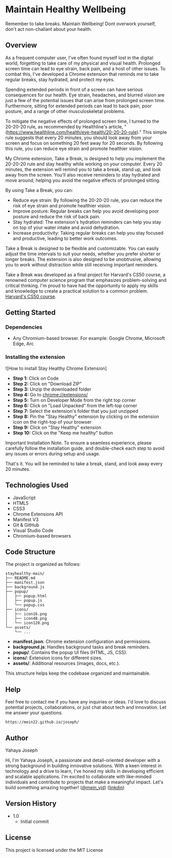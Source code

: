 # Maintain Healthy Wellbeing

Remember to take breaks. Maintain Wellbeing!
Dont overwork yourself, don't act non-challant about your health.


## Overview

As a frequent computer user, I've often found myself lost in the digital world, forgetting to take care of my physical and visual health. Prolonged screen time can lead to eye strain, back pain, and a host of other issues. To combat this, I've developed a Chrome extension that reminds me to take regular breaks, stay hydrated, and protect my eyes.

Spending extended periods in front of a screen can have serious consequences for our health. Eye strain, headaches, and blurred vision are just a few of the potential issues that can arise from prolonged screen time. Furthermore, sitting for extended periods can lead to back pain, poor posture, and a range of other musculoskeletal problems.

To mitigate the negative effects of prolonged screen time, I turned to the 20-20-20 rule, as recommended by Healthline's article, "(https://www.healthline.com/health/eye-health/20-20-20-rule)." This simple rule suggests that every 20 minutes, you should look away from your screen and focus on something 20 feet away for 20 seconds. By following this rule, you can reduce eye strain and promote healthier vision.

My Chrome extension, Take a Break, is designed to help you implement the 20-20-20 rule and stay healthy while working on your computer. Every 20 minutes, the extension will remind you to take a break, stand up, and look away from the screen. You'll also receive reminders to stay hydrated and move around, helping you avoid the negative effects of prolonged sitting.

By using Take a Break, you can:

- Reduce eye strain: By following the 20-20-20 rule, you can reduce the risk of eye strain and promote healthier vision.
- Improve posture: Regular breaks can help you avoid developing poor posture and reduce the risk of back pain.
- Stay hydrated: The extension's hydration reminders can help you stay on top of your water intake and avoid dehydration.
- Increase productivity: Taking regular breaks can help you stay focused and productive, leading to better work outcomes.

Take a Break is designed to be flexible and customizable. You can easily adjust the time intervals to suit your needs, whether you prefer shorter or longer breaks. The extension is also designed to be unobtrusive, allowing you to work without distraction while still receiving important reminders.

Take a Break was developed as a final project for Harvard's CS50 course, a renowned computer science program that emphasizes problem-solving and critical thinking. I'm proud to have had the opportunity to apply my skills and knowledge to create a practical solution to a common problem.
[Harvard's CS50 course](https://cs50.harvard.edu/x).


## Getting Started

### Dependencies

* Any Chromium-based browser. For example: Google Chrome, Microsoft Edge, Arc

### Installing the extension

![How to install Stay Healthy Chrome Extension]
* **Step 1:** Click on Code
* **Step 2:** Click on "Download ZIP"
* **Step 3:** Unzip the downloaded folder
* **Step 4:** Go to [chrome://extensions/](chrome://extensions/)
* **Step 5:** Turn on Developer Mode from the right top corner
* **Step 6:** Click on "Load Unpacked" from the left-top corner
* **Step 7:** Select the extension's folder that you just unzipped
* **Step 8:** Pin the "Stay Healthy" extension by clicking on the extension icon on the right-top of your browser
* **Step 9:** Click on "Stay Healthy" extension
* **Step 10:** Click on the "Keep me healthy" button

Important Installation Note.
To ensure a seamless experience, please carefully follow the installation guide, and double-check each step to avoid any issues or errors during setup and usage.

That's it. You will be reminded to take a break, stand, and look away every 20 minutes.


## Technologies Used

- JavaScript
- HTML5
- CSS3
- Chrome Extensions API
- Manifest V3
- Git & GitHub
- Visual Studio Code
- Chromium-based browsers



## Code Structure
The project is organized as follows:

```
stayhealthy-main/
├── README.md
├── manifest.json
├── background.js
├── popup/
│   ├── popup.html
│   ├── popup.js
│   └── popup.css
├── icons/
│   ├── icon16.png
│   ├── icon48.png
│   └── icon128.png
└── assets/
    └── ...
```

- **manifest.json**: Chrome extension configuration and permissions.
- **background.js**: Handles background tasks and break reminders.
- **popup/**: Contains the popup UI files (HTML, JS, CSS).
- **icons/**: Extension icons for different sizes.
- **assets/**: Additional resources (images, docs, etc.).

This structure helps keep the codebase organized and maintainable.

## Help

Feel free to contact me if you have any inquiries or ideas. I'd love to discuss potential projects, collaborations, or just chat about tech and innovation. Let me answer your questions.
```
https://mein22.github.io/joseph/
```

## Author

Yahaya Joseph

Hi, I'm Yahaya Joseph, a passionate and detail-oriented developer with a strong background in building innovative solutions. With a keen interest in technology and a drive to learn, I've honed my skills in developing efficient and scalable applications. I'm excited to collaborate with like-minded individuals and contribute to projects that make a meaningful impact. Let's build something amazing together!
([@mein_yjd](https://x.com/mein_yjd))
([linkdin](www.linkedin.com/in/yahaya-joseph-165a1b221))

## Version History

* 1.0
    * Initial commit


## License

This project is licensed under the MIT License



